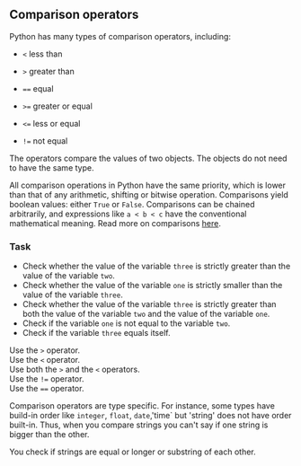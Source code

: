 ## Comparison operators

Python has many types of comparison operators, including: 
- `<` less than
  
- `>` greater than 
  
- `==` equal 
  
- `>=` greater or equal
  
- `<=` less or equal
  
- `!=` not equal

The operators  compare the values of two objects. The objects do not need 
to have the same type.


All comparison operations in Python have the same priority, which is lower than
that of any arithmetic, shifting or bitwise operation. Comparisons yield boolean 
values: either `True` or `False`. Comparisons can be chained arbitrarily, and 
expressions like `a < b < c` have the 
conventional mathematical meaning. Read more on comparisons <a href="https://docs.python.org/3/reference/expressions.html#comparisons">here</a>.
### Task
 - Check whether the value of the variable `three` is strictly greater than the value of 
the variable `two`.
 - Check whether the value of the variable `one` is strictly smaller than the value of
   the variable `three`.
 - Check whether the value of the variable `three` is strictly greater than both the value of
   the variable `two` and the value of the variable `one`.
 - Check if the variable `one` is not equal to the variable `two`.
 - Check if the variable `three` equals itself.

<div class='hint'>Use the <code>></code> operator.</div>
<div class='hint'>Use the <code><</code> operator.</div>
<div class='hint'>Use both the <code>></code> and the <code><</code> operators.</div>
<div class='hint'>Use the <code>!=</code> operator.</div>
<div class='hint'>Use the <code>==</code> operator.</div>

Comparison operators are type specific. For instance, some types
have build-in order like `integer`, `float`, `date`,'time` but 'string'
does not have order built-in. Thus, when you compare strings you can't say
if one string is bigger than the other. 

You check if strings are equal or longer or substring of each other.  
